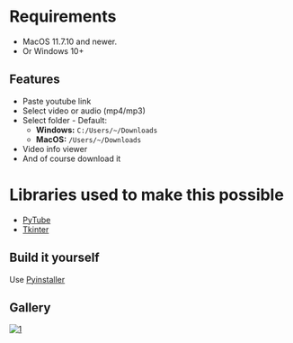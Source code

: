# Requirements
- MacOS 11.7.10 and newer.
- Or Windows 10+

## Features
- Paste youtube link
- Select video or audio (mp4/mp3)
- Select folder - Default:
  - **Windows:** `C:/Users/~/Downloads`
  - **MacOS:** `/Users/~/Downloads`
- Video info viewer
- And of course download it
  
# Libraries used to make this possible
- [PyTube](https://pypi.org/project/pytube/)
- [Tkinter](https://docs.python.org/3/library/tkinter.html)

## Build it yourself
Use [Pyinstaller](https://pypi.org/project/pyinstaller/)

## Gallery

[![1](https://cx.tixte.co/r/Zrzut_ekranu_2023-11-10_o_15.03.21.png)](https://cx.tixte.co/r/Zrzut_ekranu_2023-11-10_o_15.03.21.png)
